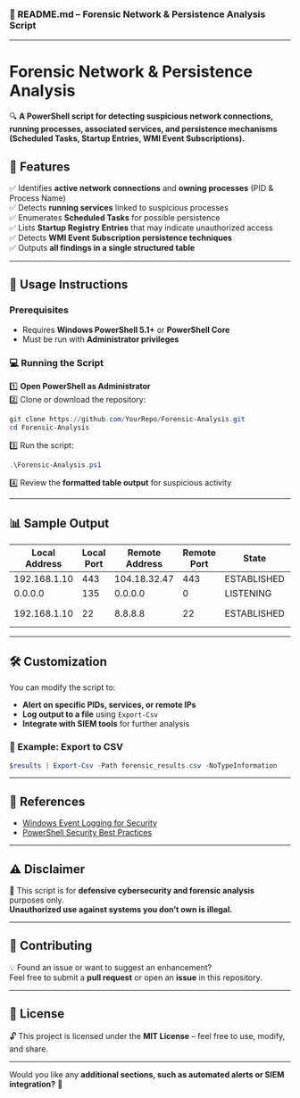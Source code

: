 ### **📄 README.md – Forensic Network & Persistence Analysis Script**  

---

# **Forensic Network & Persistence Analysis**  
🔍 **A PowerShell script for detecting suspicious network connections, running processes, associated services, and persistence mechanisms (Scheduled Tasks, Startup Entries, WMI Event Subscriptions).**  

## **🚀 Features**  
✅ Identifies **active network connections** and **owning processes** (PID & Process Name)  
✅ Detects **running services** linked to suspicious processes  
✅ Enumerates **Scheduled Tasks** for possible persistence  
✅ Lists **Startup Registry Entries** that may indicate unauthorized access  
✅ Detects **WMI Event Subscription persistence techniques**  
✅ Outputs **all findings in a single structured table**  

---

## **📌 Usage Instructions**  
### **Prerequisites**  
- Requires **Windows PowerShell 5.1+** or **PowerShell Core**  
- Must be run with **Administrator privileges**  

### **💻 Running the Script**  
1️⃣ **Open PowerShell as Administrator**  
2️⃣ Clone or download the repository:  
   ```powershell
   git clone https://github.com/YourRepo/Forensic-Analysis.git
   cd Forensic-Analysis
   ```
3️⃣ Run the script:  
   ```powershell
   .\Forensic-Analysis.ps1
   ```
4️⃣ Review the **formatted table output** for suspicious activity  

---

## **📊 Sample Output**  
| Local Address | Local Port | Remote Address | Remote Port | State   | PID  | Process Name | Service Name | Task Name   | Startup Entry | WMI Event  |
|--------------|-----------|---------------|------------|--------|------|--------------|--------------|-------------|--------------|------------|
| 192.168.1.10 | 443       | 104.18.32.47  | 443        | ESTABLISHED | 1345 | chrome.exe   | NULL         | NULL        | NULL         | NULL       |
| 0.0.0.0      | 135       | 0.0.0.0       | 0          | LISTENING   | 820  | svchost.exe  | RpcEptMapper | NULL        | NULL         | NULL       |
| 192.168.1.10 | 22        | 8.8.8.8       | 22         | ESTABLISHED | 2456 | putty.exe    | NULL         | NULL        | StartupApp   | WMI-Persistence |

---

## **🛠️ Customization**  
You can modify the script to:  
- **Alert on specific PIDs, services, or remote IPs**  
- **Log output to a file** using `Export-Csv`  
- **Integrate with SIEM tools** for further analysis  

### **🔹 Example: Export to CSV**  
```powershell
$results | Export-Csv -Path forensic_results.csv -NoTypeInformation
```

---

## **📖 References**  
- [Windows Event Logging for Security](https://learn.microsoft.com/en-us/windows/security/threat-protection/auditing/basic-security-audit-network-traffic)  
- [PowerShell Security Best Practices](https://docs.microsoft.com/en-us/powershell/scripting/learn/deep-dives/security-best-practices)  

---

## **⚠️ Disclaimer**  
🚨 This script is for **defensive cybersecurity and forensic analysis** purposes only.  
**Unauthorized use against systems you don’t own is illegal.**  

---

## **📩 Contributing**  
💡 Found an issue or want to suggest an enhancement?  
Feel free to submit a **pull request** or open an **issue** in this repository.  

---

## **📜 License**  
🔓 This project is licensed under the **MIT License** – feel free to use, modify, and share.  

---

Would you like any **additional sections, such as automated alerts or SIEM integration?** 🚀
